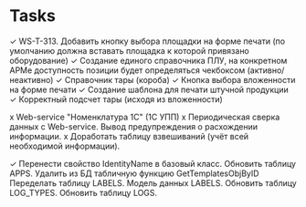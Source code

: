 # Tasks

✓ WS-T-313. Добавить кнопку выбора площадки на форме печати (по умолчанию должна вставать площадка к которой привязано оборудование)
✓ Создание единого справочника ПЛУ, на конкретном АРМе доступность позиции будет определяться чекбоксом (активно/неактивно)
✓ Справочник тары (короба)
✓ Кнопка выбора вложенности на форме печати
✓ Создание шаблона для печати штучной продукции
✓ Корректный подсчет тары (исходя из вложенности)

x Web-service "Номенклатура 1С" (1С УПП)
x Периодическая сверка данных с Web-service. Вывод предупреждения о расхождении информации.
x Доработать таблицу взвешиваний (учёт всей необходимой информации).

✓ Перенести свойство IdentityName в базовый класс.
Обновить таблицу APPS.
Удалить из БД табличную функцию GetTemplatesObjByID
Переделать таблицу LABELS.
Модель данных LABELS.
Обновить таблицу LOG_TYPES.
Обновить таблицу LOGS.
